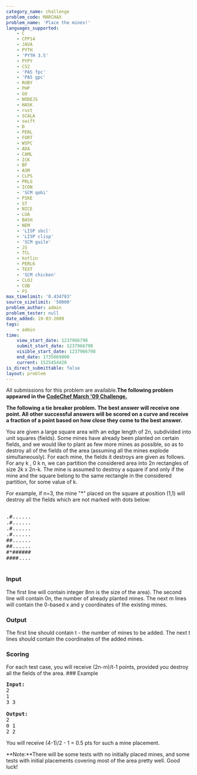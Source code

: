 ```yaml
---
category_name: challenge
problem_code: MARCHAX
problem_name: 'Place the mines!'
languages_supported:
    - C
    - CPP14
    - JAVA
    - PYTH
    - 'PYTH 3.5'
    - PYPY
    - CS2
    - 'PAS fpc'
    - 'PAS gpc'
    - RUBY
    - PHP
    - GO
    - NODEJS
    - HASK
    - rust
    - SCALA
    - swift
    - D
    - PERL
    - FORT
    - WSPC
    - ADA
    - CAML
    - ICK
    - BF
    - ASM
    - CLPS
    - PRLG
    - ICON
    - 'SCM qobi'
    - PIKE
    - ST
    - NICE
    - LUA
    - BASH
    - NEM
    - 'LISP sbcl'
    - 'LISP clisp'
    - 'SCM guile'
    - JS
    - TCL
    - kotlin
    - PERL6
    - TEXT
    - 'SCM chicken'
    - CLOJ
    - COB
    - FS
max_timelimit: '0.434783'
source_sizelimit: '50000'
problem_author: admin
problem_tester: null
date_added: 19-03-2009
tags:
    - admin
time:
    view_start_date: 1237966798
    submit_start_date: 1237966798
    visible_start_date: 1237966798
    end_date: 1735669800
    current: 1525454420
is_direct_submittable: false
layout: problem
---
```

All submissions for this problem are available.**The following problem appeared in the [CodeChef March '09 Challenge.](http://www.codechef.com/MARCH09/)**

**The following a tie breaker problem. The best answer will receive one point. All other successful answers will be scored on a curve and receive a fraction of a point based on how close they come to the best answer.**

You are given a large square area with an edge length of 2n, subdivided into unit squares (fields). Some mines have already been planted on certain fields, and we would like to plant as few more mines as possible, so as to destroy all of the fields of the area (assuming all the mines explode simultaneously). For each mine, the fields it destroys are given as follows. For any  k , 0 k n, we can partition the considered area into 2n rectangles of size 2k x 2n-k. The mine is assumed to destroy a square if and only if the mine and the square belong to the same rectangle in the considered partition, for some value of k.

For example, if n=3, the mine "\*" placed on the square at position (1,1) will destroy all the fields which are not marked with dots below:

<pre><tt>
.#......
.#......
.#......
.#......
##......
##......
#*######
####....
</tt>
</pre>
### Input

The first line will contain integer 8nn is the size of the area). The second line will contain 0n, the number of already planted mines. The next m lines will contain the 0-based x and y coordinates of the existing mines.

### Output

The first line should contain t - the number of mines to be added. The next t lines should contain the coordinates of the added mines.

### Scoring

For each test case, you will receive (2n-m)/t-1 points, provided you destroy all the fields of the area. ### Example

<pre>
<b>Input:</b>
2
1
3 3

<b>Output:</b>
2
0 1
2 2
</pre>
You will receive (4-1)/2 - 1 = 0.5 pts for such a mine placement.

**Note:**There will be some tests with no initially placed mines, and some tests with initial placements covering most of the area pretty well. Good luck!
